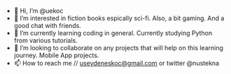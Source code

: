 - 👋 Hi, I’m @uekoc
- 👀 I’m interested in fiction books espically sci-fi. Also, a bit gaming. And a good chat with friends.
- 🌱 I’m currently learning coding in general. Currently studying Python from various tutorials.
- 💞️ I’m looking to collaborate on any projects that will help on this learning journey. Mobile App projects.
- 📫 How to reach me // useydeneskoc@gmail.com or twitter @nustekna

<!---
uekoc/uekoc is a ✨ special ✨ repository because its `README.md` (this file) appears on your GitHub profile.
You can click the Preview link to take a look at your changes.
--->
